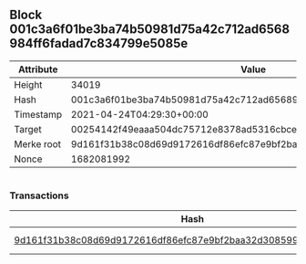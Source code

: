 ## Block 001c3a6f01be3ba74b50981d75a42c712ad6568984ff6fadad7c834799e5085e

Attribute | Value
--- | ---
Height | 34019
Hash | 001c3a6f01be3ba74b50981d75a42c712ad6568984ff6fadad7c834799e5085e
Timestamp | 2021-04-24T04:29:30+00:00
Target | 00254142f49eaaa504dc75712e8378ad5316cbcead634704b3734b6271167cc4
Merke root | 9d161f31b38c08d69d9172616df86efc87e9bf2baa32d30859924f5486b59da7
Nonce | 1682081992

```

```

### Transactions

Hash | Amount
--- | ---
[9d161f31b38c08d69d9172616df86efc87e9bf2baa32d30859924f5486b59da7](9d161f31b38c08d69d9172616df86efc87e9bf2baa32d30859924f5486b59da7.md) | 10.00000000 SKEPTI 
